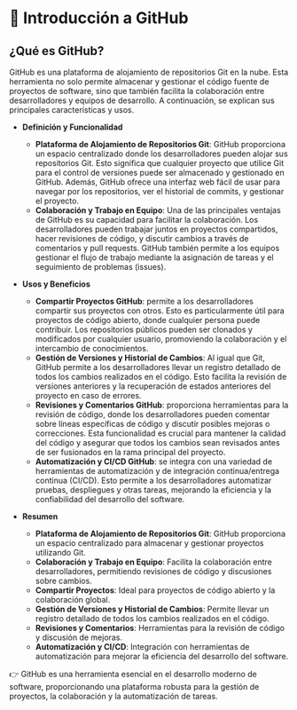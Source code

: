 # 🎯 Introducción a GitHub

## ¿Qué es GitHub?
GitHub es una plataforma de alojamiento de repositorios Git en la nube. Esta herramienta no solo permite almacenar y gestionar el código fuente de proyectos de software, sino que también facilita la colaboración entre desarrolladores y equipos de desarrollo. A continuación, se explican sus principales características y usos.

- **Definición y Funcionalidad**
    - **Plataforma de Alojamiento de Repositorios Git**: GitHub proporciona un espacio centralizado donde los desarrolladores pueden alojar sus repositorios Git. Esto significa que cualquier proyecto que utilice Git para el control de versiones puede ser almacenado y gestionado en GitHub. Además, GitHub ofrece una interfaz web fácil de usar para navegar por los repositorios, ver el historial de commits, y gestionar el proyecto.
    - **Colaboración y Trabajo en Equipo**: Una de las principales ventajas de GitHub es su capacidad para facilitar la colaboración. Los desarrolladores pueden trabajar juntos en proyectos compartidos, hacer revisiones de código, y discutir cambios a través de comentarios y pull requests. GitHub también permite a los equipos gestionar el flujo de trabajo mediante la asignación de tareas y el seguimiento de problemas (issues).

- **Usos y Beneficios**
    - **Compartir Proyectos GitHub**:  permite a los desarrolladores compartir sus proyectos con otros. Esto es particularmente útil para proyectos de código abierto, donde cualquier persona puede contribuir. Los repositorios públicos pueden ser clonados y modificados por cualquier usuario, promoviendo la colaboración y el intercambio de conocimientos.
    - **Gestión de Versiones y Historial de Cambios**: Al igual que Git, GitHub permite a los desarrolladores llevar un registro detallado de todos los cambios realizados en el código. Esto facilita la revisión de versiones anteriores y la recuperación de estados anteriores del proyecto en caso de errores.
    - **Revisiones y Comentarios GitHub**: proporciona herramientas para la revisión de código, donde los desarrolladores pueden comentar sobre líneas específicas de código y discutir posibles mejoras o correcciones. Esta funcionalidad es crucial para mantener la calidad del código y asegurar que todos los cambios sean revisados antes de ser fusionados en la rama principal del proyecto.
    - **Automatización y CI/CD GitHub**: se integra con una variedad de herramientas de automatización y de integración continua/entrega continua (CI/CD). Esto permite a los desarrolladores automatizar pruebas, despliegues y otras tareas, mejorando la eficiencia y la confiabilidad del desarrollo del software.

- **Resumen**
    - **Plataforma de Alojamiento de Repositorios Git**: GitHub proporciona un espacio centralizado para almacenar y gestionar proyectos utilizando Git.
    - **Colaboración y Trabajo en Equipo**: Facilita la colaboración entre desarrolladores, permitiendo revisiones de código y discusiones sobre cambios.
    - **Compartir Proyectos**: Ideal para proyectos de código abierto y la colaboración global.
    - **Gestión de Versiones y Historial de Cambios**: Permite llevar un registro detallado de todos los cambios realizados en el código.
    - **Revisiones y Comentarios**: Herramientas para la revisión de código y discusión de mejoras.
    - **Automatización y CI/CD**: Integración con herramientas de automatización para mejorar la eficiencia del desarrollo del software.

👉 GitHub es una herramienta esencial en el desarrollo moderno de software, proporcionando una plataforma robusta para la gestión de proyectos, la colaboración y la automatización de tareas.

